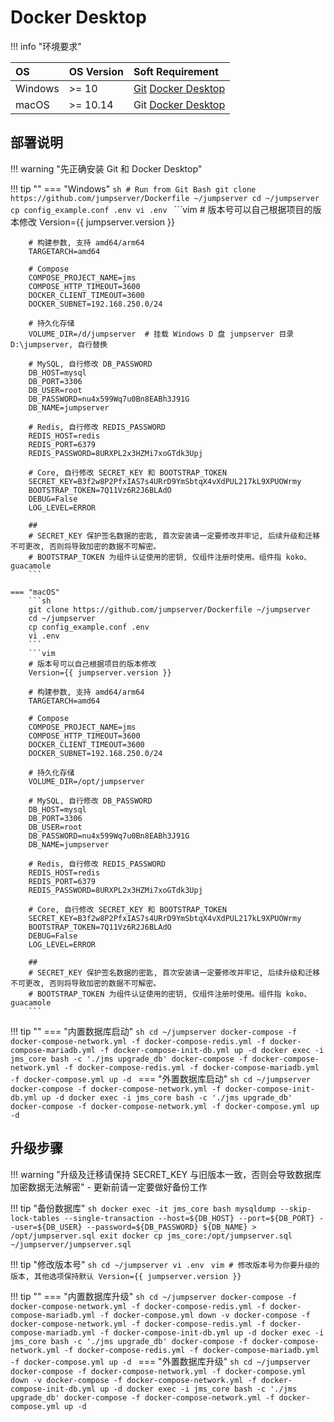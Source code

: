 # Docker Desktop

!!! info "环境要求"

| OS      | OS Version | Soft Requirement                                                                                           |
| :-------| :----------| :--------------------------------------------------------------------------------------------------------- |
| Windows | >= 10      | [Git](https://git-scm.com/download/win) [Docker Desktop](https://docs.docker.com/desktop/windows/install/) |
| macOS   | >= 10.14   | Git [Docker Desktop](https://docs.docker.com/desktop/mac/install/)                                         |

## 部署说明

!!! warning "先正确安装 Git 和 Docker Desktop"

!!! tip ""
    === "Windows"
        ```sh
        # Run from Git Bash
        git clone https://github.com/jumpserver/Dockerfile ~/jumpserver
        cd ~/jumpserver
        cp config_example.conf .env
        vi .env
        ```
        ```vim
        # 版本号可以自己根据项目的版本修改
        Version={{ jumpserver.version }}

        # 构建参数, 支持 amd64/arm64
        TARGETARCH=amd64

        # Compose
        COMPOSE_PROJECT_NAME=jms
        COMPOSE_HTTP_TIMEOUT=3600
        DOCKER_CLIENT_TIMEOUT=3600
        DOCKER_SUBNET=192.168.250.0/24

        # 持久化存储
        VOLUME_DIR=/d/jumpserver  # 挂载 Windows D 盘 jumpserver 目录 D:\jumpserver, 自行替换

        # MySQL, 自行修改 DB_PASSWORD
        DB_HOST=mysql
        DB_PORT=3306
        DB_USER=root
        DB_PASSWORD=nu4x599Wq7u0Bn8EABh3J91G
        DB_NAME=jumpserver

        # Redis, 自行修改 REDIS_PASSWORD
        REDIS_HOST=redis
        REDIS_PORT=6379
        REDIS_PASSWORD=8URXPL2x3HZMi7xoGTdk3Upj

        # Core, 自行修改 SECRET_KEY 和 BOOTSTRAP_TOKEN
        SECRET_KEY=B3f2w8P2PfxIAS7s4URrD9YmSbtqX4vXdPUL217kL9XPUOWrmy
        BOOTSTRAP_TOKEN=7Q11Vz6R2J6BLAdO
        DEBUG=False
        LOG_LEVEL=ERROR

        ##
        # SECRET_KEY 保护签名数据的密匙, 首次安装请一定要修改并牢记, 后续升级和迁移不可更改, 否则将导致加密的数据不可解密。
        # BOOTSTRAP_TOKEN 为组件认证使用的密钥, 仅组件注册时使用。组件指 koko、guacamole
        ```

    === "macOS"
        ```sh
        git clone https://github.com/jumpserver/Dockerfile ~/jumpserver
        cd ~/jumpserver
        cp config_example.conf .env
        vi .env
        ```
        ```vim
        # 版本号可以自己根据项目的版本修改
        Version={{ jumpserver.version }}

        # 构建参数, 支持 amd64/arm64
        TARGETARCH=amd64

        # Compose
        COMPOSE_PROJECT_NAME=jms
        COMPOSE_HTTP_TIMEOUT=3600
        DOCKER_CLIENT_TIMEOUT=3600
        DOCKER_SUBNET=192.168.250.0/24

        # 持久化存储
        VOLUME_DIR=/opt/jumpserver

        # MySQL, 自行修改 DB_PASSWORD
        DB_HOST=mysql
        DB_PORT=3306
        DB_USER=root
        DB_PASSWORD=nu4x599Wq7u0Bn8EABh3J91G
        DB_NAME=jumpserver

        # Redis, 自行修改 REDIS_PASSWORD
        REDIS_HOST=redis
        REDIS_PORT=6379
        REDIS_PASSWORD=8URXPL2x3HZMi7xoGTdk3Upj

        # Core, 自行修改 SECRET_KEY 和 BOOTSTRAP_TOKEN
        SECRET_KEY=B3f2w8P2PfxIAS7s4URrD9YmSbtqX4vXdPUL217kL9XPUOWrmy
        BOOTSTRAP_TOKEN=7Q11Vz6R2J6BLAdO
        DEBUG=False
        LOG_LEVEL=ERROR

        ##
        # SECRET_KEY 保护签名数据的密匙, 首次安装请一定要修改并牢记, 后续升级和迁移不可更改, 否则将导致加密的数据不可解密。
        # BOOTSTRAP_TOKEN 为组件认证使用的密钥, 仅组件注册时使用。组件指 koko、guacamole
        ```

!!! tip ""
    === "内置数据库启动"
        ```sh
        cd ~/jumpserver
        docker-compose -f docker-compose-network.yml -f docker-compose-redis.yml -f docker-compose-mariadb.yml -f docker-compose-init-db.yml up -d
        docker exec -i jms_core bash -c './jms upgrade_db'
        docker-compose -f docker-compose-network.yml -f docker-compose-redis.yml -f docker-compose-mariadb.yml -f docker-compose.yml up -d
        ```
    === "外置数据库启动"
        ```sh
        cd ~/jumpserver
        docker-compose -f docker-compose-network.yml -f docker-compose-init-db.yml up -d
        docker exec -i jms_core bash -c './jms upgrade_db'
        docker-compose -f docker-compose-network.yml -f docker-compose.yml up -d
        ```

## 升级步骤

!!! warning "升级及迁移请保持 SECRET_KEY 与旧版本一致，否则会导致数据库加密数据无法解密"
    - 更新前请一定要做好备份工作

!!! tip "备份数据库"
    ```sh
    docker exec -it jms_core bash
    mysqldump --skip-lock-tables --single-transaction --host=${DB_HOST} --port=${DB_PORT} --user=${DB_USER} --password=${DB_PASSWORD} ${DB_NAME} > /opt/jumpserver.sql
    exit
    docker cp jms_core:/opt/jumpserver.sql ~/jumpserver/jumpserver.sql
    ```

!!! tip "修改版本号"
    ```sh
    cd ~/jumpserver
    vi .env
    ```
    ```vim
    # 修改版本号为你要升级的版本, 其他选项保持默认
    Version={{ jumpserver.version }}
    ```

!!! tip ""
    === "内置数据库升级"
        ```sh
        cd ~/jumpserver
        docker-compose -f docker-compose-network.yml -f docker-compose-redis.yml -f docker-compose-mariadb.yml -f docker-compose.yml down -v
        docker-compose -f docker-compose-network.yml -f docker-compose-redis.yml -f docker-compose-mariadb.yml -f docker-compose-init-db.yml up -d
        docker exec -i jms_core bash -c './jms upgrade_db'
        docker-compose -f docker-compose-network.yml -f docker-compose-redis.yml -f docker-compose-mariadb.yml -f docker-compose.yml up -d
        ```
    === "外置数据库升级"
        ```sh
        cd ~/jumpserver
        docker-compose -f docker-compose-network.yml -f docker-compose.yml down -v
        docker-compose -f docker-compose-network.yml -f docker-compose-init-db.yml up -d
        docker exec -i jms_core bash -c './jms upgrade_db'
        docker-compose -f docker-compose-network.yml -f docker-compose.yml up -d
        ```
